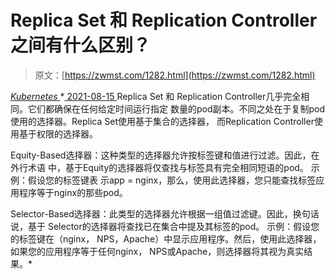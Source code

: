 <!--yml
category: 未分类
date: 0001-01-01 00:00:00
-->

# Replica Set 和 Replication Controller之间有什么区别？

> 原文：[https://zwmst.com/1282.html](https://zwmst.com/1282.html)

   [ *Kubernetes* ](https://zwmst.com/kubernetes)*[ <time datetime="2021-08-15T10:56:05+08:00"> 2021-08-15 </time> ](https://zwmst.com/1282.html)  Replica Set 和 Replication Controller几乎完全相同。它们都确保在任何给定时间运行指定 数量的pod副本。不同之处在于复制pod使用的选择器。Replica Set使用基于集合的选择器， 而Replication Controller使用基于权限的选择器。

Equity-Based选择器：这种类型的选择器允许按标签键和值进行过滤。因此，在外行术语 中，基于Equity的选择器将仅查找与标签具有完全相同短语的pod。 示例：假设您的标签键表 示app = nginx，那么，使用此选择器，您只能查找标签应用程序等于nginx的那些pod。

Selector-Based选择器：此类型的选择器允许根据一组值过滤键。因此，换句话说，基于 Selector的选择器将查找已在集合中提及其标签的pod。 示例：假设您的标签键在（nginx， NPS，Apache）中显示应用程序。然后，使用此选择器，如果您的应用程序等于任何nginx， NPS或Apache，则选择器将其视为真实结果。*